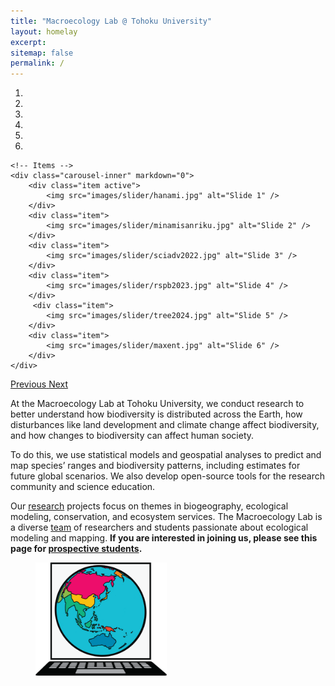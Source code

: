 ```yaml
---
title: "Macroecology Lab @ Tohoku University"
layout: homelay
excerpt: 
sitemap: false
permalink: /
---
```




<div markdown="0" id="carousel" class="carousel slide" data-ride="carousel" data-interval="4000" data-pause="hover" >
    <!-- Menu -->
    <ol class="carousel-indicators">
        <li data-target="#carousel" data-slide-to="0" class="active"></li>
        <li data-target="#carousel" data-slide-to="1"></li>
        <li data-target="#carousel" data-slide-to="2"></li>
        <li data-target="#carousel" data-slide-to="3"></li>
        <li data-target="#carousel" data-slide-to="4"></li>
        <li data-target="#carousel" data-slide-to="5"></li>
    </ol>

    <!-- Items -->
    <div class="carousel-inner" markdown="0">
        <div class="item active">
            <img src="images/slider/hanami.jpg" alt="Slide 1" />
        </div>
        <div class="item">
            <img src="images/slider/minamisanriku.jpg" alt="Slide 2" />
        </div>
        <div class="item">
            <img src="images/slider/sciadv2022.jpg" alt="Slide 3" />
        </div>
        <div class="item">
            <img src="images/slider/rspb2023.jpg" alt="Slide 4" />
        </div>       
         <div class="item">
            <img src="images/slider/tree2024.jpg" alt="Slide 5" />
        </div>
        <div class="item">
            <img src="images/slider/maxent.jpg" alt="Slide 6" />
        </div>
    </div>
  <a class="left carousel-control" href="#carousel" role="button" data-slide="prev">
    <span class="glyphicon glyphicon-chevron-left" aria-hidden="true"></span>
    <span class="sr-only">Previous</span>
  </a>
  <a class="right carousel-control" href="#carousel" role="button" data-slide="next">
    <span class="glyphicon glyphicon-chevron-right" aria-hidden="true"></span>
    <span class="sr-only">Next</span>
  </a>
</div>


At the Macroecology Lab at Tohoku University, we conduct research to better understand how biodiversity is distributed across the Earth, how disturbances like land development and climate change affect biodiversity, and how changes to biodiversity can affect human society.

To do this, we use statistical models and geospatial analyses to predict and map species’ ranges and biodiversity patterns, including estimates for future global scenarios. We also develop open-source tools for the research community and science education. 

Our [research](research) projects focus on themes in biogeography, ecological modeling, conservation, and ecosystem services. The Macroecology Lab is a diverse [team](team) of researchers and students passionate about ecological modeling and mapping. **If you are interested in joining us, please see this page for [prospective students](vacancies).**

<figure class="fourth">
  <img src="images/logopic/macroecolab_logo.png" style="width: 210px">
</figure>
